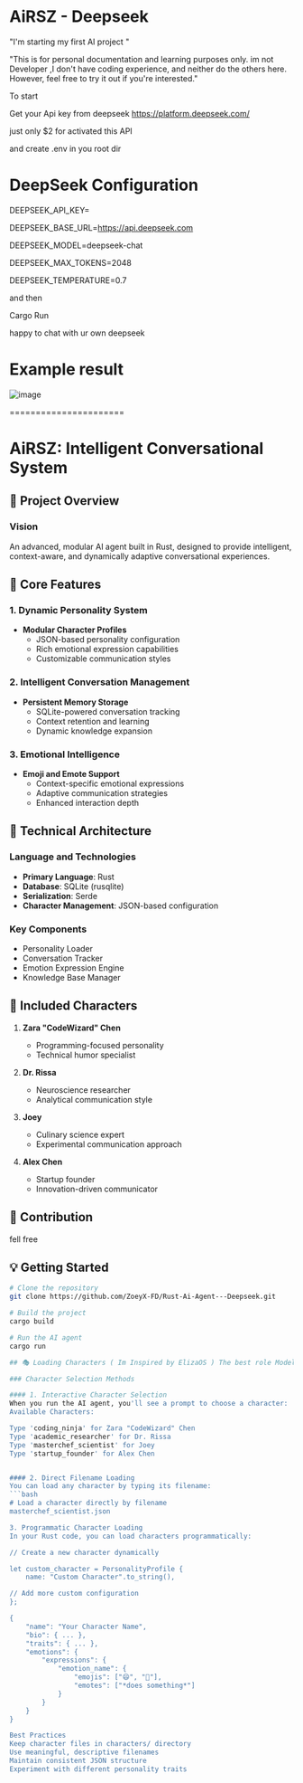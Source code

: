 # AiRSZ - Deepseek

"I'm starting my first AI project "

"This is for personal documentation and learning purposes only. im not Developer ,I don't have coding experience, and neither do the others here. However, feel free to try it out if you're interested."

To start 

Get your Api key from deepseek 
https://platform.deepseek.com/

just only $2 for activated this API

and create .env in you root dir

# DeepSeek Configuration 
DEEPSEEK_API_KEY=

DEEPSEEK_BASE_URL=https://api.deepseek.com

DEEPSEEK_MODEL=deepseek-chat

DEEPSEEK_MAX_TOKENS=2048

DEEPSEEK_TEMPERATURE=0.7

and then 

Cargo Run 

happy to chat with ur own deepseek 

# Example result 

![image](https://github.com/user-attachments/assets/5ccf5cf7-8570-4125-8dff-2669010ed5cb)


======================

# AiRSZ: Intelligent Conversational System 

## 🚀 Project Overview

### Vision
An advanced, modular AI agent built in Rust, designed to provide intelligent, context-aware, and dynamically adaptive conversational experiences.

## 🧠 Core Features

### 1. Dynamic Personality System
- **Modular Character Profiles**
  - JSON-based personality configuration
  - Rich emotional expression capabilities
  - Customizable communication styles

### 2. Intelligent Conversation Management
- **Persistent Memory Storage**
  - SQLite-powered conversation tracking
  - Context retention and learning
  - Dynamic knowledge expansion

### 3. Emotional Intelligence
- **Emoji and Emote Support**
  - Context-specific emotional expressions
  - Adaptive communication strategies
  - Enhanced interaction depth

## 🔧 Technical Architecture

### Language and Technologies
- **Primary Language**: Rust
- **Database**: SQLite (rusqlite)
- **Serialization**: Serde
- **Character Management**: JSON-based configuration

### Key Components
- Personality Loader
- Conversation Tracker
- Emotion Expression Engine
- Knowledge Base Manager

## 👥 Included Characters
1. **Zara "CodeWizard" Chen**
   - Programming-focused personality
   - Technical humor specialist

2. **Dr. Rissa**
   - Neuroscience researcher
   - Analytical communication style

3. **Joey**
   - Culinary science expert
   - Experimental communication approach

4. **Alex Chen**
   - Startup founder
   - Innovation-driven communicator


## 🤝 Contribution
fell free  

## 💡 Getting Started
```bash
# Clone the repository
git clone https://github.com/ZoeyX-FD/Rust-Ai-Agent---Deepseek.git

# Build the project
cargo build

# Run the AI agent
cargo run

## 🎭 Loading Characters ( Im Inspired by ElizaOS ) The best role Model

### Character Selection Methods

#### 1. Interactive Character Selection
When you run the AI agent, you'll see a prompt to choose a character:
Available Characters:

Type 'coding_ninja' for Zara "CodeWizard" Chen
Type 'academic_researcher' for Dr. Rissa
Type 'masterchef_scientist' for Joey
Type 'startup_founder' for Alex Chen


#### 2. Direct Filename Loading
You can load any character by typing its filename:
```bash
# Load a character directly by filename
masterchef_scientist.json

3. Programmatic Character Loading
In your Rust code, you can load characters programmatically:

// Create a new character dynamically

let custom_character = PersonalityProfile {
    name: "Custom Character".to_string(),

// Add more custom configuration
};

{
    "name": "Your Character Name",
    "bio": { ... },
    "traits": { ... },
    "emotions": {
        "expressions": {
            "emotion_name": {
                "emojis": ["😄", "🚀"],
                "emotes": ["*does something*"]
            }
        }
    }
}

Best Practices
Keep character files in characters/ directory
Use meaningful, descriptive filenames
Maintain consistent JSON structure
Experiment with different personality traits
